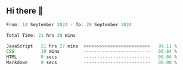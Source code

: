 ## Hi there 👋
<!--START_SECTION:Muni-->

```Javascript
From: 14 September 2024 - To: 29 September 2024

Total Time: 21 hrs 38 mins

JavaScript   21 hrs 27 mins  >>>>>>>>>>>>>>>>>>>>>>>>>   99.11 %
CSS          10 mins         -------------------------   00.84 %
HTML         0 secs          -------------------------   00.04 %
Markdown     0 secs          -------------------------   00.00 %
```

<!--END_SECTION:Muni-->
